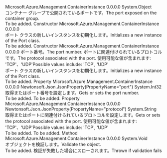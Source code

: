<Type Name="Port" FullName="Microsoft.Azure.Management.ContainerInstance.Models.Port">
  <TypeSignature Language="C#" Value="public class Port" />
  <TypeSignature Language="ILAsm" Value=".class public auto ansi beforefieldinit Port extends System.Object" />
  <TypeSignature Language="DocId" Value="T:Microsoft.Azure.Management.ContainerInstance.Models.Port" />
  <TypeSignature Language="VB.NET" Value="Public Class Port" />
  <TypeSignature Language="F#" Value="type Port = class" />
  <AssemblyInfo>
    <AssemblyName>Microsoft.Azure.Management.ContainerInstance</AssemblyName>
    <AssemblyVersion>0.0.0.0</AssemblyVersion>
  </AssemblyInfo>
  <Base>
    <BaseTypeName>System.Object</BaseTypeName>
  </Base>
  <Interfaces />
  <Docs>
    <summary>
            <span data-ttu-id="c5bd1-101">コンテナー グループで公開されているポートです。</span><span class="sxs-lookup"><span data-stu-id="c5bd1-101">The port exposed on the container group.</span></span>
            </summary>
    <remarks>To be added.</remarks>
  </Docs>
  <Members>
    <Member MemberName=".ctor">
      <MemberSignature Language="C#" Value="public Port ();" />
      <MemberSignature Language="ILAsm" Value=".method public hidebysig specialname rtspecialname instance void .ctor() cil managed" />
      <MemberSignature Language="DocId" Value="M:Microsoft.Azure.Management.ContainerInstance.Models.Port.#ctor" />
      <MemberSignature Language="VB.NET" Value="Public Sub New ()" />
      <MemberType>Constructor</MemberType>
      <AssemblyInfo>
        <AssemblyName>Microsoft.Azure.Management.ContainerInstance</AssemblyName>
        <AssemblyVersion>0.0.0.0</AssemblyVersion>
      </AssemblyInfo>
      <Parameters />
      <Docs>
        <summary>
            <span data-ttu-id="c5bd1-102">ポート クラスの新しいインスタンスを初期化します。</span><span class="sxs-lookup"><span data-stu-id="c5bd1-102">Initializes a new instance of the Port class.</span></span>
            </summary>
        <remarks>To be added.</remarks>
      </Docs>
    </Member>
    <Member MemberName=".ctor">
      <MemberSignature Language="C#" Value="public Port (int portProperty, string protocol = null);" />
      <MemberSignature Language="ILAsm" Value=".method public hidebysig specialname rtspecialname instance void .ctor(int32 portProperty, string protocol) cil managed" />
      <MemberSignature Language="DocId" Value="M:Microsoft.Azure.Management.ContainerInstance.Models.Port.#ctor(System.Int32,System.String)" />
      <MemberSignature Language="VB.NET" Value="Public Sub New (portProperty As Integer, Optional protocol As String = null)" />
      <MemberSignature Language="F#" Value="new Microsoft.Azure.Management.ContainerInstance.Models.Port : int * string -&gt; Microsoft.Azure.Management.ContainerInstance.Models.Port" Usage="new Microsoft.Azure.Management.ContainerInstance.Models.Port (portProperty, protocol)" />
      <MemberType>Constructor</MemberType>
      <AssemblyInfo>
        <AssemblyName>Microsoft.Azure.Management.ContainerInstance</AssemblyName>
        <AssemblyVersion>0.0.0.0</AssemblyVersion>
      </AssemblyInfo>
      <Parameters>
        <Parameter Name="portProperty" Type="System.Int32" />
        <Parameter Name="protocol" Type="System.String" />
      </Parameters>
      <Docs>
        <param name="portProperty"><span data-ttu-id="c5bd1-103">ポート番号。</span><span class="sxs-lookup"><span data-stu-id="c5bd1-103">The port number.</span></span></param>
        <param name="protocol"><span data-ttu-id="c5bd1-104">ポートに関連付けられているプロトコルです。</span><span class="sxs-lookup"><span data-stu-id="c5bd1-104">The protocol associated with the port.</span></span>
            <span data-ttu-id="c5bd1-105">使用可能な値が含まれます: 'TCP'、'UDP'</span><span class="sxs-lookup"><span data-stu-id="c5bd1-105">Possible values include: 'TCP', 'UDP'</span></span></param>
        <summary>
            <span data-ttu-id="c5bd1-106">ポート クラスの新しいインスタンスを初期化します。</span><span class="sxs-lookup"><span data-stu-id="c5bd1-106">Initializes a new instance of the Port class.</span></span>
            </summary>
        <remarks>To be added.</remarks>
      </Docs>
    </Member>
    <Member MemberName="PortProperty">
      <MemberSignature Language="C#" Value="public int PortProperty { get; set; }" />
      <MemberSignature Language="ILAsm" Value=".property instance int32 PortProperty" />
      <MemberSignature Language="DocId" Value="P:Microsoft.Azure.Management.ContainerInstance.Models.Port.PortProperty" />
      <MemberSignature Language="VB.NET" Value="Public Property PortProperty As Integer" />
      <MemberSignature Language="F#" Value="member this.PortProperty : int with get, set" Usage="Microsoft.Azure.Management.ContainerInstance.Models.Port.PortProperty" />
      <MemberType>Property</MemberType>
      <AssemblyInfo>
        <AssemblyName>Microsoft.Azure.Management.ContainerInstance</AssemblyName>
        <AssemblyVersion>0.0.0.0</AssemblyVersion>
      </AssemblyInfo>
      <Attributes>
        <Attribute>
          <AttributeName>Newtonsoft.Json.JsonProperty(PropertyName="port")</AttributeName>
        </Attribute>
      </Attributes>
      <ReturnValue>
        <ReturnType>System.Int32</ReturnType>
      </ReturnValue>
      <Docs>
        <summary>
            <span data-ttu-id="c5bd1-107">取得またはポート番号を設定します。</span><span class="sxs-lookup"><span data-stu-id="c5bd1-107">Gets or sets the port number.</span></span>
            </summary>
        <value>To be added.</value>
        <remarks>To be added.</remarks>
      </Docs>
    </Member>
    <Member MemberName="Protocol">
      <MemberSignature Language="C#" Value="public string Protocol { get; set; }" />
      <MemberSignature Language="ILAsm" Value=".property instance string Protocol" />
      <MemberSignature Language="DocId" Value="P:Microsoft.Azure.Management.ContainerInstance.Models.Port.Protocol" />
      <MemberSignature Language="VB.NET" Value="Public Property Protocol As String" />
      <MemberSignature Language="F#" Value="member this.Protocol : string with get, set" Usage="Microsoft.Azure.Management.ContainerInstance.Models.Port.Protocol" />
      <MemberType>Property</MemberType>
      <AssemblyInfo>
        <AssemblyName>Microsoft.Azure.Management.ContainerInstance</AssemblyName>
        <AssemblyVersion>0.0.0.0</AssemblyVersion>
      </AssemblyInfo>
      <Attributes>
        <Attribute>
          <AttributeName>Newtonsoft.Json.JsonProperty(PropertyName="protocol")</AttributeName>
        </Attribute>
      </Attributes>
      <ReturnValue>
        <ReturnType>System.String</ReturnType>
      </ReturnValue>
      <Docs>
        <summary>
            <span data-ttu-id="c5bd1-108">取得またはポートに関連付けられているプロトコルを設定します。</span><span class="sxs-lookup"><span data-stu-id="c5bd1-108">Gets or sets the protocol associated with the port.</span></span> <span data-ttu-id="c5bd1-109">使用可能な値が含まれます: 'TCP'、'UDP'</span><span class="sxs-lookup"><span data-stu-id="c5bd1-109">Possible values include: 'TCP', 'UDP'</span></span>
            </summary>
        <value>To be added.</value>
        <remarks>To be added.</remarks>
      </Docs>
    </Member>
    <Member MemberName="Validate">
      <MemberSignature Language="C#" Value="public virtual void Validate ();" />
      <MemberSignature Language="ILAsm" Value=".method public hidebysig newslot virtual instance void Validate() cil managed" />
      <MemberSignature Language="DocId" Value="M:Microsoft.Azure.Management.ContainerInstance.Models.Port.Validate" />
      <MemberSignature Language="VB.NET" Value="Public Overridable Sub Validate ()" />
      <MemberSignature Language="F#" Value="abstract member Validate : unit -&gt; unit&#xA;override this.Validate : unit -&gt; unit" Usage="port.Validate " />
      <MemberType>Method</MemberType>
      <AssemblyInfo>
        <AssemblyName>Microsoft.Azure.Management.ContainerInstance</AssemblyName>
        <AssemblyVersion>0.0.0.0</AssemblyVersion>
      </AssemblyInfo>
      <ReturnValue>
        <ReturnType>System.Void</ReturnType>
      </ReturnValue>
      <Parameters />
      <Docs>
        <summary>
            <span data-ttu-id="c5bd1-110">オブジェクトを検証します。</span><span class="sxs-lookup"><span data-stu-id="c5bd1-110">Validate the object.</span></span>
            </summary>
        <remarks>To be added.</remarks>
        <exception cref="T:Microsoft.Rest.ValidationException">
            <span data-ttu-id="c5bd1-111">検証が失敗した場合にスローされます。</span><span class="sxs-lookup"><span data-stu-id="c5bd1-111">Thrown if validation fails</span></span>
            </exception>
      </Docs>
    </Member>
  </Members>
</Type>